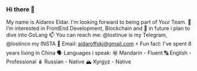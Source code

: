 ### Hi there 👋
My name is Aidarov Eldar. 
I'm looking forward to being part of Your Team.
👀 I’m interested in FrontEnd Development, Blockchain and 
🌱 in future i plan to dive into GoLang
📫 You can reach me: @lostinue is my Telegram, @lostincn my INSTA 
📧 Email: aidaroffski@gmail.com
⚡ Fun fact: I've spent 8 years living in China
🗣️ Languages i speak:
     ㊙️ Mandarin - Fluent
     🔠 English - Professional
     🪆 Russian - Native
     🏔️ Kyrgyz - Native
  
